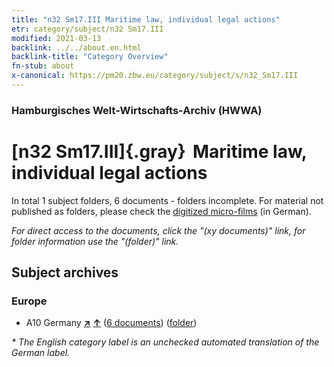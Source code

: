 ```yaml
---
title: "n32 Sm17.III Maritime law, individual legal actions"
etr: category/subject/n32 Sm17.III
modified: 2021-03-13
backlink: ../../about.en.html
backlink-title: "Category Overview"
fn-stub: about
x-canonical: https://pm20.zbw.eu/category/subject/s/n32_Sm17.III
---
```


### Hamburgisches Welt-Wirtschafts-Archiv (HWWA)
# [n32 Sm17.III]{.gray}&#8201; Maritime law, individual legal actions&#160; 





In total 1 subject folders, 6 documents - folders incomplete.
For material not published as folders, please check the [digitized micro-films](/film/h1_sh.de.html) (in German).

_For direct access to the documents, click the "(xy documents)" link, for folder information use the "(folder)" link._

## Subject archives



### Europe

- A10 Germany [**&nearr;**](../../../geo/i/126128/about.en.html "Germany (all folders)") [**&uarr;**](../../../geo/about.en.html#A10 "Country category system") (<a href="https://pm20.zbw.eu/dfgview/sh/126128,145590" title="about: Germany : Maritime law, individual legal actions" target="_blank">6 documents</a>) ([folder](../../../../folder/sh/1261xx/126128/1455xx/145590/about.en.html))


_* The English category label is an unchecked automated translation of the German label._

